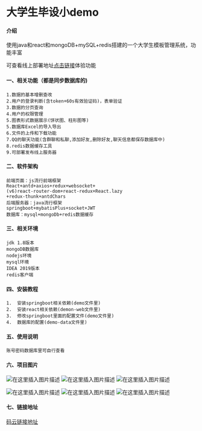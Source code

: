 <!---
"title": "大学生毕设小demo",
"author": "NanKe",
"describe": "大学生毕设小demo",
"update": "2022-5-1",
"readTime": "2min",
"type": "编程",
"fileName": "6"
--->

# 大学生毕设小demo

#### 介绍
使用java和react和mongoDB+mySQL+redis搭建的一个大学生模板管理系统，功能丰富

可查看线上部署地址[点击链接](http://www.nankezs.cn)体验功能

####  一、相关功能（都是同步数据库的)

```
1.数据的基本增删查改
2.用户的登录判断(含token+60s有效验证码)，表单验证
3.数据的分页查询
4.用户的权限管理
5.图表形式数据展示(饼状图、柱形图等)
5.数据库Excel的导入导出
6.文件的上传和下载功能
7.QQ的聊天功能(含群聊和私聊,添加好友,删除好友,聊天信息都保存数据库中)
8.redis数据缓存工具
9.可部署发布线上服务器
```

#### 二、软件架构
```
前端页面：js流行前端框架
React+antd+axios+redux+websocket+
(v6)react-router-dom+react-redux+React.lazy
+redux-thunk+antdChars
后端服务器：java流行框架
springboot+mybatisPlus+socket+JWT
数据库：mysql+mongoDb+redis数据缓存
```

#### 三、相关环境

```
jdk 1.8版本
mongoDB数据库
nodejs环境
mysql环境
IDEA 2019版本
redis客户端
```

#### 四、安装教程

```
1.  安装springboot相关依赖(demo文件里)
2.  安装react相关依赖(demon-web文件里)
3.  修改springboot里面的配置文件(demo文件里)
4.  数据库的配置(demo-data文件里)
```

#### 五、使用说明

```
账号密码数据库里可自行查看
```

#### 六、项目图片
![在这里插入图片描述](https://img-blog.csdnimg.cn/ce34195c144d4ed7bfcea649b5f4b841.png#pic_center)
![在这里插入图片描述](https://img-blog.csdnimg.cn/1e634fe5315d4c36a3fe19200e5a2ca8.png#pic_center)
![在这里插入图片描述](https://img-blog.csdnimg.cn/bb89966780b54aef94dd8bc290c690a5.png#pic_center)

![在这里插入图片描述](https://img-blog.csdnimg.cn/20c5b0aa5d9b4a9498b5200cb04306f2.png#pic_center)
![在这里插入图片描述](https://img-blog.csdnimg.cn/06c9b6f838c642aa8dda889e5b8be427.png#pic_center)
![在这里插入图片描述](https://img-blog.csdnimg.cn/dafd254552284bfab40a77a1ed96180b.png#pic_center)

#### 七、链接地址
[码云链接地址](https://gitee.com/xdw_mayun/university_student_demo)